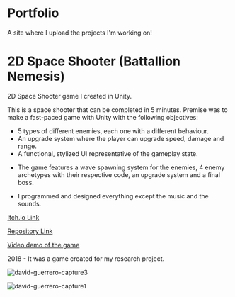 # Portfolio
A site where I upload the projects I'm working on!

# 2D Space Shooter (Battallion Nemesis)

2D Space Shooter game I created in Unity.

This is a space shooter that can be completed in 5 minutes. Premise was to make a fast-paced game with Unity with the following objectives:

- 5 types of different enemies, each one with a different behaviour.
- An upgrade system where the player can upgrade speed, damage and range.
- A functional, stylized UI representative of the gameplay state.

* The game features a wave spawning system for the enemies, 4 enemy archetypes with their respective code, an upgrade system and a final boss.

* I programmed and designed everything except the music and the sounds.

[Itch.io Link](https://davidgf-dev.itch.io/battallion-nemesis)

[Repository Link](https://github.com/davidgfdev/BattallionNemesis)

[Video demo of the game](https://youtu.be/1LqIwT_s4ro)

2018 - It was a game created for my research project.

![david-guerrero-capture3](https://user-images.githubusercontent.com/85587392/218138479-959a5127-509f-4863-b575-310737d47645.jpg)

![david-guerrero-capture1](https://user-images.githubusercontent.com/85587392/218138489-c97b9877-7864-4a39-996b-aa9cb802095a.jpg)
